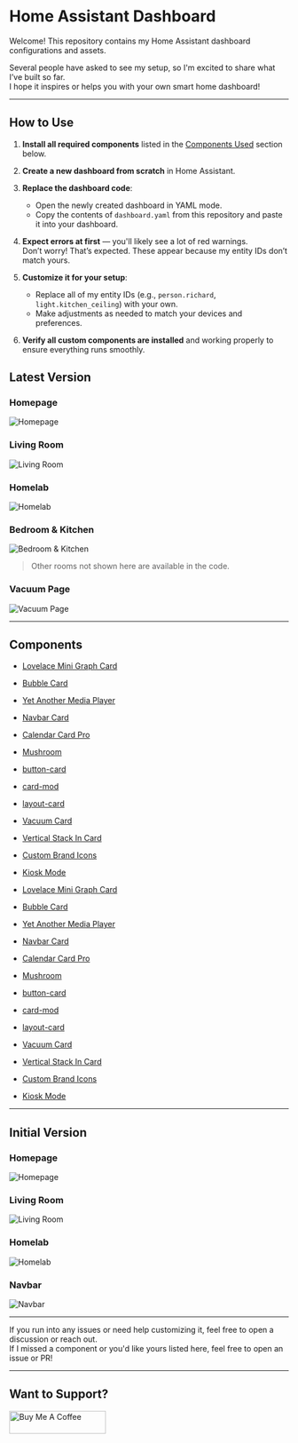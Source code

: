 # Home Assistant Dashboard

Welcome! This repository contains my Home Assistant dashboard configurations and assets.

Several people have asked to see my setup, so I'm excited to share what I’ve built so far.  
I hope it inspires or helps you with your own smart home dashboard!

---

## How to Use

1. **Install all required components** listed in the [Components Used](#components) section below.
2. **Create a new dashboard from scratch** in Home Assistant.
3. **Replace the dashboard code**:
   - Open the newly created dashboard in YAML mode.
   - Copy the contents of `dashboard.yaml` from this repository and paste it into your dashboard.

4. **Expect errors at first** — you'll likely see a lot of red warnings.  
   Don’t worry! That’s expected. These appear because my entity IDs don’t match yours.

5. **Customize it for your setup**:
   - Replace all of my entity IDs (e.g., `person.richard`, `light.kitchen_ceiling`) with your own.
   - Make adjustments as needed to match your devices and preferences.

6. **Verify all custom components are installed** and working properly to ensure everything runs smoothly.


## Latest Version

### Homepage
![Homepage](/assets/v2/Homepage.jpg)

### Living Room
![Living Room](/assets/v2/Livingroom.jpg)

### Homelab
![Homelab](/assets/v2/office.jpg)

### Bedroom & Kitchen
![Bedroom & Kitchen](/assets/v2/BedroomKitchen.jpg)

> Other rooms not shown here are available in the code.

### Vacuum Page
![Vacuum Page](/assets/v2/Vacuum.jpg)

---

##  Components

- [Lovelace Mini Graph Card](https://github.com/kalkih/mini-graph-card)
- [Bubble Card](https://github.com/Clooos/Bubble-Card)
- [Yet Another Media Player](https://github.com/jianyu-li/yet-another-media-player)
- [Navbar Card](https://github.com/joseluis9595/lovelace-navbar-card)
- [Calendar Card Pro](https://github.com/alexpfau/calendar-card-pro)
- [Mushroom](https://github.com/piitaya/lovelace-mushroom)
- [button-card](https://github.com/custom-cards/button-card)
- [card-mod](https://github.com/thomasloven/lovelace-card-mod)
- [layout-card](https://github.com/thomasloven/lovelace-layout-card)
- [Vacuum Card](https://github.com/denysdovhan/vacuum-card)
- [Vertical Stack In Card](https://github.com/ofekashery/vertical-stack-in-card)
- [Custom Brand Icons](https://github.com/elax46/custom-brand-icons)
- [Kiosk Mode](https://github.com/NemesisRE/kiosk-mode)


- <a href="https://github.com/kalkih/mini-graph-card" target="_blank">Lovelace Mini Graph Card</a>
- <a href="https://github.com/Clooos/Bubble-Card" target="_blank">Bubble Card</a>
- <a href="https://github.com/jianyu-li/yet-another-media-player" target="_blank">Yet Another Media Player</a>
- <a href="https://github.com/joseluis9595/lovelace-navbar-card" target="_blank">Navbar Card</a>
- <a href="https://github.com/alexpfau/calendar-card-pro" target="_blank">Calendar Card Pro</a>
- <a href="https://github.com/piitaya/lovelace-mushroom" target="_blank">Mushroom</a>
- <a href="https://github.com/custom-cards/button-card" target="_blank">button-card</a>
- <a href="https://github.com/thomasloven/lovelace-card-mod" target="_blank">card-mod</a>
- <a href="https://github.com/thomasloven/lovelace-layout-card" target="_blank">layout-card</a>
- <a href="https://github.com/denysdovhan/vacuum-card" target="_blank">Vacuum Card</a>
- <a href="https://github.com/ofekashery/vertical-stack-in-card" target="_blank">Vertical Stack In Card</a>
- <a href="https://github.com/elax46/custom-brand-icons" target="_blank">Custom Brand Icons</a>
- <a href="https://github.com/NemesisRE/kiosk-mode" target="_blank">Kiosk Mode</a>

---

## Initial Version

### Homepage
![Homepage](/assets/v1/Homepage.jpg)

### Living Room
![Living Room](/assets/v1/Livingroom.jpg)

### Homelab
![Homelab](/assets/v1/Homelab.jpg)

### Navbar
![Navbar](/assets/v1/Navbar.jpg)

---

If you run into any issues or need help customizing it, feel free to open a discussion or reach out.  
If I missed a component or you'd like yours listed here, feel free to open an issue or PR!

---

##  Want to Support?

<a href="https://www.buymeacoffee.com/richardbmh" target="_blank">
  <img src="https://cdn.buymeacoffee.com/buttons/default-orange.png" alt="Buy Me A Coffee" height="41" width="174">
</a>
